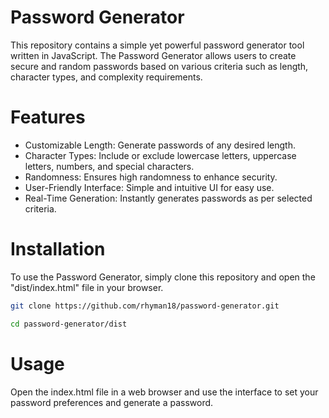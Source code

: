 # Password Generator
This repository contains a simple yet powerful password generator tool written in JavaScript. The Password Generator allows users to create secure and random passwords based on various criteria such as length, character types, and complexity requirements.

# Features
- Customizable Length: Generate passwords of any desired length.
- Character Types: Include or exclude lowercase letters, uppercase letters, numbers, and special characters.
- Randomness: Ensures high randomness to enhance security.
- User-Friendly Interface: Simple and intuitive UI for easy use.
- Real-Time Generation: Instantly generates passwords as per selected criteria.

# Installation
To use the Password Generator, simply clone this repository and open the "dist/index.html" file in your browser.

```sh
git clone https://github.com/rhyman18/password-generator.git
```
```sh
cd password-generator/dist
```

# Usage
Open the index.html file in a web browser and use the interface to set your password preferences and generate a password.
